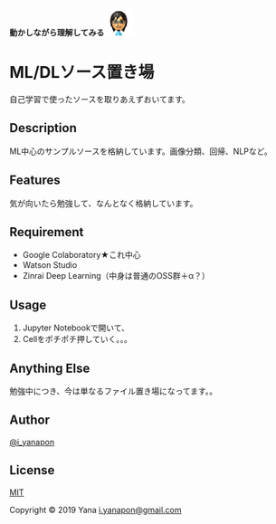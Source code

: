 <B>動かしながら理解してみる</b><img src="https://github.com/gh-yana/self-learn/blob/master/img/mii.png" width="50"/>

# ML/DLソース置き場

自己学習で使ったソースを取りあえずおいてます。

## Description

ML中心のサンプルソースを格納しています。画像分類、回帰、NLPなど。

## Features

気が向いたら勉強して、なんとなく格納しています。

## Requirement

- Google Colaboratory★これ中心
- Watson Studio
- Zinrai Deep Learning（中身は普通のOSS群＋α？）

## Usage

1. Jupyter Notebookで開いて、
2. Cellをポチポチ押していく。。。

## Anything Else

勉強中につき、今は単なるファイル置き場になってます。。

## Author

[@i_yanapon](https://twitter.com/i_yanapon)

## License

[MIT](https://mit-license.org/)

Copyright © 2019 Yana <i.yanapon@gmail.com>
